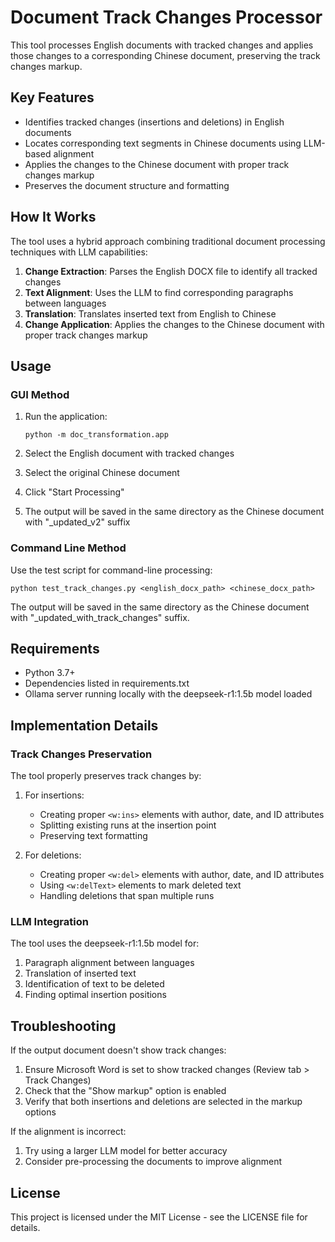 # Document Track Changes Processor

This tool processes English documents with tracked changes and applies those changes to a corresponding Chinese document, preserving the track changes markup.

## Key Features

- Identifies tracked changes (insertions and deletions) in English documents
- Locates corresponding text segments in Chinese documents using LLM-based alignment
- Applies the changes to the Chinese document with proper track changes markup
- Preserves the document structure and formatting

## How It Works

The tool uses a hybrid approach combining traditional document processing techniques with LLM capabilities:

1. **Change Extraction**: Parses the English DOCX file to identify all tracked changes
2. **Text Alignment**: Uses the LLM to find corresponding paragraphs between languages
3. **Translation**: Translates inserted text from English to Chinese
4. **Change Application**: Applies the changes to the Chinese document with proper track changes markup

## Usage

### GUI Method

1. Run the application:
   ```
   python -m doc_transformation.app
   ```

2. Select the English document with tracked changes
3. Select the original Chinese document
4. Click "Start Processing"
5. The output will be saved in the same directory as the Chinese document with "_updated_v2" suffix

### Command Line Method

Use the test script for command-line processing:

```
python test_track_changes.py <english_docx_path> <chinese_docx_path>
```

The output will be saved in the same directory as the Chinese document with "_updated_with_track_changes" suffix.

## Requirements

- Python 3.7+
- Dependencies listed in requirements.txt
- Ollama server running locally with the deepseek-r1:1.5b model loaded

## Implementation Details

### Track Changes Preservation

The tool properly preserves track changes by:

1. For insertions:
   - Creating proper `<w:ins>` elements with author, date, and ID attributes
   - Splitting existing runs at the insertion point
   - Preserving text formatting

2. For deletions:
   - Creating proper `<w:del>` elements with author, date, and ID attributes
   - Using `<w:delText>` elements to mark deleted text
   - Handling deletions that span multiple runs

### LLM Integration

The tool uses the deepseek-r1:1.5b model for:

1. Paragraph alignment between languages
2. Translation of inserted text
3. Identification of text to be deleted
4. Finding optimal insertion positions

## Troubleshooting

If the output document doesn't show track changes:

1. Ensure Microsoft Word is set to show tracked changes (Review tab > Track Changes)
2. Check that the "Show markup" option is enabled
3. Verify that both insertions and deletions are selected in the markup options

If the alignment is incorrect:

1. Try using a larger LLM model for better accuracy
2. Consider pre-processing the documents to improve alignment

## License

This project is licensed under the MIT License - see the LICENSE file for details.

